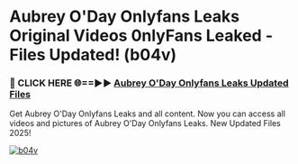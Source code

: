 # Aubrey O'Day Onlyfans Leaks Original Videos 0nlyFans Leaked - Files Updated! (b04v)

<h3>🔴 CLICK HERE 🌐==►► <a href="https://tinyurl.com/x26r9saj" rel="nofollow">Aubrey O'Day Onlyfans Leaks Updated Files</a></h3>

Get Aubrey O'Day Onlyfans Leaks and all content. Now you can access all videos and pictures of Aubrey O'Day Onlyfans Leaks. New Updated Files 2025!

[![b04v](https://i.imgur.com/LkgZPqh.gif)](https://tinyurl.com/x26r9saj)
